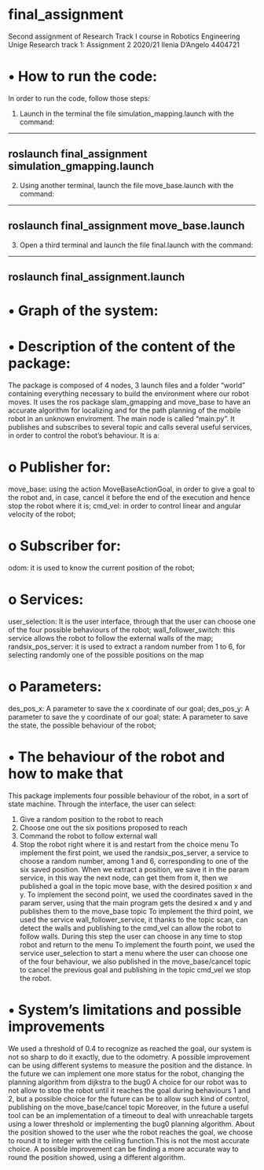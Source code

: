 # final_assignment
Second assignment of Research Track I course in Robotics Engineering Unige
 Research track 1: Assignment 2 2020/21
Ilenia D’Angelo 4404721
# •	How to run the code:

In order to run the code, follow those steps:
1.	Launch in the terminal the file simulation_mapping.launch with the command: 
---
roslaunch final_assignment simulation_gmapping.launch
---
2.	Using another terminal, launch the file move_base.launch with the command: 
---
roslaunch final_assignment move_base.launch
---
3.	Open a third terminal and launch the file final.launch with the command:
--- 
roslaunch final_assignment.launch
---
# •	Graph of the system:




# •	Description of the content of the package:

The package is composed of 4 nodes, 3 launch files and a folder “world” containing everything necessary to build the environment where our robot moves.
It uses the ros package slam_gmapping and move_base to have an accurate algorithm for localizing and for the path planning of the mobile robot in an unknown enviroment. 
The main node is called “main.py”. It publishes and subscribes to several topic and calls several useful services, in order to control the robot’s behaviour. It is a:
 # o	Publisher for:
move_base:  using the action MoveBaseActionGoal, in order to give a goal to the robot and, in case, cancel it before the end of the execution and hence stop the robot where it is;
cmd_vel: in order to control linear and angular velocity of the robot;
 # o	Subscriber for:
odom: it is used to know the current position of the robot;
 # o	Services:
user_selection: It is the user interface, through that the user can choose one of the four possible behaviours of the robot;
wall_follower_switch: this service allows the robot to follow the external walls of the map;
randsix_pos_server: it is used to extract a random number from 1 to 6, for selecting randomly one of the possible positions on the map

 # o	Parameters:
des_pos_x: A parameter to save the x coordinate of our goal;
des_pos_y: A parameter to save the y coordinate of our goal;
state: A parameter to save the state, the possible behaviour of the robot;

# •	The behaviour of the robot and how to make that
This package implements four possible behaviour of the robot, in a sort of state machine. Through the interface, the user can select:
1.	Give a random position to the robot to reach
2.	Choose one out the six positions proposed to reach
3.	Command the robot to follow external wall
4.	Stop the robot right where it is and restart from the choice menu
To implement the first point, we used the randsix_pos_server, a service to choose a random number, among 1 and 6, corresponding to one of the six saved position. When we extract a position, we save it in the param service, in this way the next node, can get them from it, then we published a goal in the topic move base, with the desired position x and y.
To implement the second point, we used the coordinates saved in the param server, using that the main program gets the desired x and y and publishes them to the move_base topic
To implement the third point, we used the service wall_follower_service, it thanks to the topic scan, can detect the walls and publishing to the cmd_vel can allow the robot to follow walls. During this step the user can choose in any time to stop robot and return to the menu
To implement the fourth point, we used the service user_selection to start a menu where the user can choose one of the four behaviour, we also published in the move_base/cancel topic to cancel the previous goal and publishing in the topic cmd_vel we stop the robot.

# •	System’s limitations and possible improvements
We used a threshold of 0.4 to recognize as reached the goal, our system is not so sharp to do it exactly, due to the odometry. A possible improvement can be using different systems to measure the position and the distance.
In the future we can implement one more status for the robot, changing the planning algorithm from dijkstra to the bug0
A choice for our robot was to not allow to stop the robot until it reaches the goal during behaviours 1 and 2, but a possible choice for the future can be to allow such kind of control, publishing on the move_base/cancel topic
Moreover, in the future a useful tool can be an implementation of a timeout to deal with unreachable targets using a lower threshold or implementing the bug0 planning algorithm.
About the position showed to the user whe the robot reaches the goal, we choose to round it to integer with the ceiling function.This is not the most accurate choice. A possible improvement can be finding a more accurate way to round the position showed, using a different algorithm.

